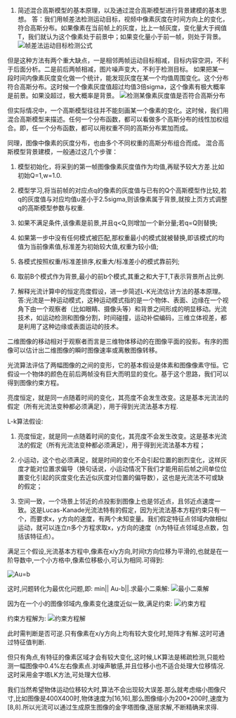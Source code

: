 1. 简述混合高斯模型的基本原理，以及通过混合高斯模型进行背景建模的基本思想。 
答：我们用帧差法检测运动目标，视频中像素灰度在时间方向上的变化，符合高斯分布。如果像素在当前帧上的灰度，比上一帧灰度，变化量大于阀值T，我们就认为这个像素处于前景中；如果变化量小于前一帧，则处于背景。
![帧差法运动目标检测公式](https://github.com/WangYuBo/ai_learning/05/img/%E5%B8%A7%E5%B7%AE%E6%B3%95%E8%BF%90%E5%8A%A8%E7%9B%AE%E6%A0%87%E6%A3%80%E6%B5%8B%E5%85%AC%E5%BC%8F.png)

但是这种方法有两个重大缺点，一是相邻两帧运动目标相减，目标内容空洞，不利于后面分析。二是前后两帧相减，图片噪声变大，不利于检测目标。
如果把某一段时间内像素灰度变化做一个统计，能发现灰度在某一个均值周围变化。这个分布符合高斯分布。这时候一个像素灰度值超过均值3倍sigma，这个像素有极大概率是前景。如果没超过，极大概率是背景。
![检测某像素灰度值是否符合高斯分布](https://github.com/WangYuBo/ai_learning/05/img/%E6%A3%80%E6%B5%8B%E6%9F%90%E5%83%8F%E7%B4%A0%E6%98%AF%E5%90%A6%E7%AC%A6%E5%90%88%E9%AB%98%E6%96%AF%E5%88%86%E5%B8%83.png)

但实际情况中，一个高斯模型往往并不能刻画某一个像素的变化。这时候，我们用混合高斯模型来描述。任何一个分布函数，都可以看做多个高斯分布的线性加权组合。即，任一个分布函数，都可以用权重不同的高斯分布累加而成。

同理，图像中像素的灰度分布，也由多个不同权重的高斯分布组合而成。
混合高斯模型背景建模，一般通过这几个步骤：

1. 模型初始化，将采到的第一帧图像像素灰度值作为均值,再赋予较大方差.比如初始Q=1,w=1.0.

2. 模型学习,将当前帧的对应点q的像素的灰度值与已有的Q个高斯模型作比较,若q的灰度值与对应均值u差小于2.5sigma,则该像素属于背景,就按上页方式调整q的高斯模型参数与权重.

3. 如果不满足条件,该像素是前景,并且q<Q,则增加一个新分量;若q=Q则替换;

4. 如果第一步中没有任何模式被匹配,那权重最小的模式就被替换,即该模式的均值为当前像素值,标准差为初始较大值,权重为较小值;

5. 各模式按照权重/标准差排序,权重大/标准差小的模式靠前列;

6. 取前B个模式作为背景,最小的前b个模式,其重之和大于T,T表示背景所占比例.




2. 解释光流计算中的恒定亮度假设，进一步简述L-K光流估计方法的基本原理。 
答:光流是一种运动模式，这种运动模式指的是一个物体、表面、边缘在一个视角下由一个观察者（比如眼睛、摄像头等）和背景之间形成的明显移动。光流技术，如运动检测和图像分割，时间碰撞，运动补偿编码，三维立体视差，都是利用了这种边缘或表面运动的技术。

二维图像的移动相对于观察者而言是三维物体移动的在图像平面的投影。有序的图像可以估计出二维图像的瞬时图像速率或离散图像转移。

光流算法评估了两幅图像的之间的变形，它的基本假设是体素和图像像素守恒。它假设一个物体的颜色在前后两帧没有巨大而明显的变化。基于这个思路，我们可以得到图像约束方程。

亮度恒定，就是同一点随着时间的变化，其亮度不会发生改变。这是基本光流法的假定（所有光流法变种都必须满足），用于得到光流法基本方程.

L-k算法假设:
1. 亮度恒定，就是同一点随着时间的变化，其亮度不会发生改变。这是基本光流法的假定（所有光流法变种都必须满足），用于得到光流法基本方程；

2. 小运动，这个也必须满足，就是时间的变化不会引起位置的剧烈变化，这样灰度才能对位置求偏导（换句话说，小运动情况下我们才能用前后帧之间单位位置变化引起的灰度变化去近似灰度对位置的偏导数），这也是光流法不可或缺的假定；

3. 空间一致，一个场景上邻近的点投影到图像上也是邻近点，且邻近点速度一致。这是Lucas-Kanade光流法特有的假定，因为光流法基本方程约束只有一个，而要求x，y方向的速度，有两个未知变量。我们假定特征点邻域内做相似运动，就可以连立n多个方程求取x，y方向的速度（n为特征点邻域总点数，包括该特征点）。

满足三个假设,光流基本方程中,像素在x/y方向,时间t方向位移为平滑的,也就是在一阶导数中,一个小方格中,像素位移极小,可认为相同.可得到:

![Au=b](https://github.com/WangYuBo/ai_learning/05/img/Au%3Db.png)

这时,问题转化为最优化问题,即: min|| Au-b||.求最小二乘解:
![最小二乘解](https://github.com/WangYuBo/ai_learning/05/img/%E6%9C%80%E5%B0%8F%E4%BA%8C%E4%B9%98%E8%A7%A3.png)

因为在一个小的图像邻域内,像素变化速度近似一致,满足约束:
![约束方程](https://github.com/WangYuBo/ai_learning/05/img/%E7%BA%A6%E6%9D%9F%E6%96%B9%E7%A8%8B.png)

约束方程解为:
![约束方程解](https://github.com/WangYuBo/ai_learning/05/img/%E7%BA%A6%E6%9D%9F%E6%96%B9%E7%A8%8B%E8%A7%A3.png)

此时需判断是否可逆.只有像素在x/y方向上均有较大变化时,矩阵才有解.这时可通过特征值判断.

但只有角点,有特征的像素区域才会有较大变化,这时候,LK算法是稀疏检测,只能检测一幅图像中0.4%左右像素点.对噪声敏感,并且位移小也不适合处理大位移情况.这时采用金字塔LK方法,可处理大位移.

我们当然希望物体运动位移较大时,算法不会出现较大误差.那么就考虑缩小图像尺寸,比如图像是400X400时,物体速度为[16,16],那么图像缩小为200*200时,速度为[8,8].所以光流可以通过生成原生图像的金字塔图像,逐层求解,不断精确来求得.







